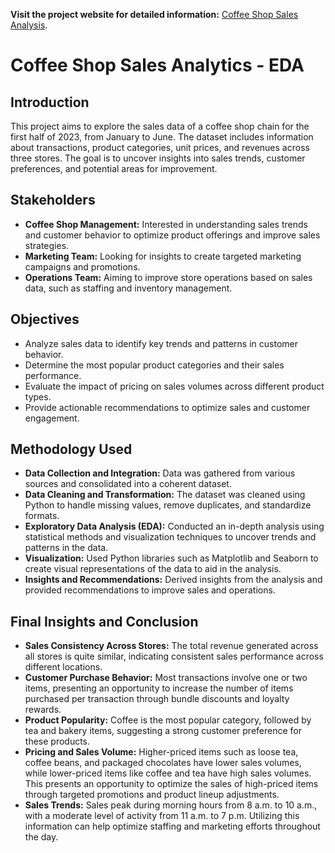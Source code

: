 __Visit the project website for detailed information:__ [Coffee Shop Sales Analysis](https://mnitin-reddy.github.io/Coffee-Shop-Sales-Analytics/).

# Coffee Shop Sales Analytics - EDA

## Introduction
This project aims to explore the sales data of a coffee shop chain for the first half of 2023, from January to June. The dataset includes information about transactions, product categories, unit prices, and revenues across three stores. The goal is to uncover insights into sales trends, customer preferences, and potential areas for improvement.

## Stakeholders
* __Coffee Shop Management:__ Interested in understanding sales trends and customer behavior to optimize product offerings and improve sales strategies.
* __Marketing Team:__ Looking for insights to create targeted marketing campaigns and promotions.
* __Operations Team:__ Aiming to improve store operations based on sales data, such as staffing and inventory management.
## Objectives
* Analyze sales data to identify key trends and patterns in customer behavior.
* Determine the most popular product categories and their sales performance.
* Evaluate the impact of pricing on sales volumes across different product types.
* Provide actionable recommendations to optimize sales and customer engagement.
## Methodology Used
* __Data Collection and Integration:__ Data was gathered from various sources and consolidated into a coherent dataset.
* __Data Cleaning and Transformation:__ The dataset was cleaned using Python to handle missing values, remove duplicates, and standardize formats.
* __Exploratory Data Analysis (EDA):__ Conducted an in-depth analysis using statistical methods and visualization techniques to uncover trends and patterns in the data.
* __Visualization:__ Used Python libraries such as Matplotlib and Seaborn to create visual representations of the data to aid in the analysis.
* __Insights and Recommendations:__ Derived insights from the analysis and provided recommendations to improve sales and operations.
## Final Insights and Conclusion
* __Sales Consistency Across Stores:__ The total revenue generated across all stores is quite similar, indicating consistent sales performance across different locations.
* __Customer Purchase Behavior:__ Most transactions involve one or two items, presenting an opportunity to increase the number of items purchased per transaction through bundle discounts and loyalty rewards.
* __Product Popularity:__ Coffee is the most popular category, followed by tea and bakery items, suggesting a strong customer preference for these products.
* __Pricing and Sales Volume:__ Higher-priced items such as loose tea, coffee beans, and packaged chocolates have lower sales volumes, while lower-priced items like coffee and tea have high sales volumes. This presents an opportunity to optimize the sales of high-priced items through targeted promotions and product lineup adjustments.
* __Sales Trends:__ Sales peak during morning hours from 8 a.m. to 10 a.m., with a moderate level of activity from 11 a.m. to 7 p.m. Utilizing this information can help optimize staffing and marketing efforts throughout the day.
